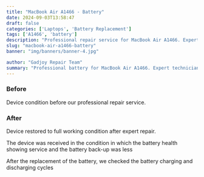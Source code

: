 ```yaml
---
title: "MacBook Air A1466 - Battery"
date: 2024-09-03T13:58:47
draft: false
categories: ['Laptops', 'Battery Replacement']
tags: ['A1466', 'battery']
description: "Professional repair service for MacBook Air A1466. Expert diagnosis and quality repairs in Bangalore."
slug: "macbook-air-a1466-battery"
banner: "img/banners/banner-4.jpg"

author: "Gadjoy Repair Team"
summary: "Professional battery for MacBook Air A1466. Expert technicians, quality parts, warranty included."
---
```


### Before

Device condition before our professional repair service.

### After

Device restored to full working condition after expert repair.

The device was received in the condition in which the battery health showing service and the battery back-up was less

After the replacement of the battery, we checked the battery charging and discharging cycles